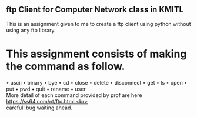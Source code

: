 ## ftp Client for Computer Network class in KMITL
This is an assignment given to me to create a ftp client using python without using any ftp library.<br>
# This assignment consists of making the command as follow.<br>
• ascii 
• binary 
• bye 
• cd 
• close 
• delete 
• disconnect 
• get 
• ls 
• open 
• put 
• pwd 
• quit 
• rename 
• user <br>
More detail of each command provided by prof are here https://ss64.com/nt/ftp.html.<br><br>
careful! bug waiting ahead.
